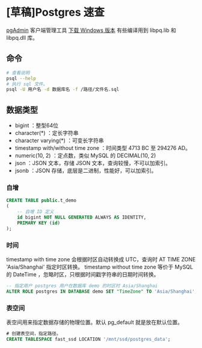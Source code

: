 # [草稿]Postgres 速查

[pgAdmin](https://www.pgadmin.org/) 客户端管理工具
[下载 Windows 版本](https://www.postgresql.org/download/windows/) 有些编译用到 libpq.lib 和 libpq.dll 库。

## 命令

```bash
# 查看说明
psql --help
# 执行 sql 文件。
psql -U 用户名 -d 数据库名 -f /路径/文件名.sql
```

## 数据类型

- bigint ：整型64位
- character(*) ：定长字符串
- character varying(*) ：可变长字符串
- timestamp with/without time zone ：时间类型 4713 BC 至 294276 AD。
- numeric(10, 2) ：定点数，类似 MySQL 的 DECIMAL(10, 2) 
- json ：JSON 文本，存储 JSON 文本，查询较慢，不可以加索引。
- jsonb ：JSON 存储，底层是二进制，性能好，可以加索引。

### 自增

```sql
CREATE TABLE public.t_demo
(
    -- 自增 ID 定义
    id bigint NOT NULL GENERATED ALWAYS AS IDENTITY,
    PRIMARY KEY (id)
);
```

### 时间

timestamp with time zone 会根据时区自动转换成 UTC，查询时 AT TIME ZONE 'Asia/Shanghai' 指定时区转换。
timestamp without time zone 等价于 MySQL 的 DateTime ，忽略时区，只根据时间戳字符串的日期时间转换。

```sql
-- 指定用户 postgres 用户在数据库 demo 的时区时 Asia/Shanghai
ALTER ROLE postgres IN DATABASE demo SET "TimeZone" TO 'Asia/Shanghai';
```

### 表空间

表空间用来指定数据存储的物理位置。默认 pg_default 就是放在默认位置。

```sql
# 创建表空间，指定路径。
CREATE TABLESPACE fast_ssd LOCATION '/mnt/ssd/postgres_data';
```